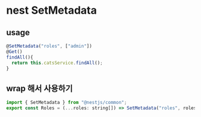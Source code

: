 # nest SetMetadata

## usage

```ts
@SetMetadata("roles", ["admin"])
@Get()
findAll(){
  return this.catsService.findAll();
}
```

## wrap 해서 사용하기

```js
import { SetMetadata } from "@nestjs/common";
export const Roles = (...roles: string[]) => SetMetadata("roles", roles);
```
